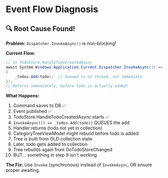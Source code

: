 # Event Flow Diagnosis

## 🔍 Root Cause Found!

**Problem:** `Dispatcher.InvokeAsync()` is non-blocking!

**Current Flow:**
```csharp
// In TodoStore.HandleTodoCreatedAsync
await System.Windows.Application.Current.Dispatcher.InvokeAsync(() =>
{
    _todos.Add(todo);  // Queued to UI thread, not immediate
});
// Returns immediately, before todo is actually added!
```

**What Happens:**
1. Command saves to DB ✅
2. Event published ✅
3. TodoStore.HandleTodoCreatedAsync starts ✅
4. `InvokeAsync(() => _todos.Add(todo))` QUEUES the add
5. Handler returns (todo not yet in collection)
6. CategoryTreeViewModel might rebuild before todo is added
7. Tree is built from OLD collection state
8. Later, todo gets added to collection
9. Tree rebuilds again from OnTodoStoreChanged
10. BUT... something in step 9 isn't working

**The Fix:**
Use `Invoke` (synchronous) instead of `InvokeAsync`, OR ensure proper awaiting.


